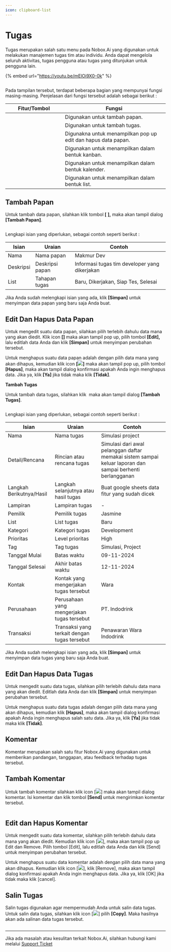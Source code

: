 ```yaml
---
icon: clipboard-list
---
```


# Tugas

Tugas merupakan salah satu menu pada Nobox.Ai yang digunakan untuk melakukan manajemen tugas tim atau individu. Anda dapat mengelola seluruh aktivitas, tugas pengguna atau tugas yang ditunjukan untuk pengguna lain.

{% embed url="https://youtu.be/mElOi9X0-0k" %}

<figure><img src="../../.gitbook/assets/Tampilan Tugas.png" alt=""><figcaption></figcaption></figure>

Pada tampilan tersebut, terdapat beberapa bagian yang mempunyai fungsi masing-masing. Penjelasan dari fungsi tersebut adalah sebagai berikut :

<table><thead><tr><th width="163.5999755859375">Fitur/Tombol</th><th>Fungsi</th></tr></thead><tbody><tr><td><img src="../../.gitbook/assets/Tombol Papan.png" alt=""></td><td>Digunakan untuk tambah papan.</td></tr><tr><td><img src="../../.gitbook/assets/Tombol Tugas.png" alt=""></td><td>Digunakan untuk tambah tugas.</td></tr><tr><td><img src="../../.gitbook/assets/Edit Delete2.png" alt=""></td><td>Digunakna untuk menampilkan pop up edit dan hapus data papan.</td></tr><tr><td><img src="../../.gitbook/assets/image (2).png" alt=""></td><td>Digunakan untuk menampilkan dalam bentuk kanban.</td></tr><tr><td><img src="../../.gitbook/assets/Tombol Kalender.png" alt=""></td><td>Digunakan untuk menampilkan dalam bentuk kalender.</td></tr><tr><td><img src="../../.gitbook/assets/list.png" alt=""></td><td>Digunakan untuk menampilkan dalam bentuk list.</td></tr></tbody></table>

## **Tambah Papan**

Untuk tambah data papan, silahkan klik tombol **\[** <img src="../../.gitbook/assets/Tombol Papan.png" alt="" data-size="line">**],** maka akan tampil dialog **\[Tambah Papan]**.

<figure><img src="../../.gitbook/assets/Tampilan Tambah Papan.png" alt=""><figcaption></figcaption></figure>

Lengkapi isian yang diperlukan, sebagai contoh seperti berikut :

| Isian     | Uraian          | Contoh                                        |
| --------- | --------------- | --------------------------------------------- |
| Nama      | Nama papan      | Makmur Dev                                    |
| Deskripsi | Deskripsi papan | Informasi tugas tim developer yang dikerjakan |
| List      | Tahapan tugas   | Baru, Dikerjakan, Siap Tes, Selesai           |

Jika Anda sudah melengkapi isian yang ada, klik **\[Simpan]** untuk menyimpan data papan yang baru saja Anda buat.

## **Edit Dan Hapus Data Papan**

Untuk mengedit suatu data papan, silahkan pilih terlebih dahulu data mana yang akan diedit. Klik icon **\[**<img src="../../.gitbook/assets/Edit Delete2.png" alt="" data-size="line">**]** maka akan tampil pop up, pilih tombol **\[Edit],** lalu editlah data Anda dan klik **\[Simpan]** untuk menyimpan perubahan tersebut.

Untuk menghapus suatu data papan adalah dengan pilih data mana yang akan dihapus, kemudian klik icon **\[**![](<../../.gitbook/assets/Edit Delete2.png>)**]** maka akan tampil pop up, pilih tombol **\[Hapus]**, maka akan tampil dialog konfirmasi apakah Anda ingin menghapus data. Jika ya, klik **\[Ya]** jika tidak maka klik **\[Tidak]**.

**Tambah Tugas**

Untuk tambah data tugas, silahkan klik <img src="../../.gitbook/assets/Tombol Tugas.png" alt="" data-size="line"> maka akan tampil dialog **\[Tambah Tugas]**.

<figure><img src="../../.gitbook/assets/Tampilan Tambah tugas.png" alt=""><figcaption></figcaption></figure>

Lengkapi isian yang diperlukan, sebagai contoh seperti berikut :

| Isian                    | Uraian                                       | Contoh                                                                                                    |
| ------------------------ | -------------------------------------------- | --------------------------------------------------------------------------------------------------------- |
| Nama                     | Nama tugas                                   | Simulasi project                                                                                          |
| Detail/Rencana           | Rincian atau rencana tugas                   | Simulasi dari awal pelanggan daftar memakai sistem sampai keluar laporan dan sampai berhenti berlangganan |
| Langkah Berikutnya/Hasil | Langkah selanjutnya atau hasil tugas         | Buat google sheets data fitur yang sudah dicek                                                            |
| Lampiran                 | Lampiran tugas                               | -                                                                                                         |
| Pemilik                  | Pemilik tugas                                | Jasmine                                                                                                   |
| List                     | List tugas                                   | Baru                                                                                                      |
| Kategori                 | Kategori tugas                               | Development                                                                                               |
| Prioritas                | Level prioritas                              | High                                                                                                      |
| Tag                      | Tag tugas                                    | Simulasi, Project                                                                                         |
| Tanggal Mulai            | Batas waktu                                  | 09-11-2024                                                                                                |
| Tanggal Selesai          | Akhir batas waktu                            | 12-11-2024                                                                                                |
| Kontak                   | Kontak yang mengerjakan tugas tersebut       | Wara                                                                                                      |
| Perusahaan               | Perusahaan yang mengerjakan tugas tersebut   | PT. Indodrink                                                                                             |
| Transaksi                | Transaksi yang terkait dengan tugas tersebut | Penawaran Wara Indodrink                                                                                  |

Jika Anda sudah melengkapi isian yang ada, klik **\[Simpan]** untuk menyimpan data tugas yang baru saja Anda buat.

## **Edit Dan Hapus Data Tugas**

Untuk mengedit suatu data tugas, silahkan pilih terlebih dahulu data mana yang akan diedit. Editlah data Anda dan klik **\[Simpan]** untuk menyimpan perubahan tersebut.

Untuk menghapus suatu data tugas adalah dengan pilih data mana yang akan dihapus, kemudian klik **\[Hapus]**, maka akan tampil dialog konfirmasi apakah Anda ingin menghapus salah satu data. Jika ya, klik **\[Ya]** jika tidak maka klik **\[Tidak]**.

## **Komentar**

Komentar merupakan salah satu fitur Nobox.Ai yang digunakan untuk memberikan pandangan, tanggapan, atau feedback terhadap tugas tersebut.

## **Tambah Komentar**

Untuk tambah komentar silahkan klik icon \[![](../../.gitbook/assets/Comment.png)] maka akan tampil dialog komentar. Isi komentar dan klik tombol **\[Send]** untuk mengirimkan komentar tersebut.

<figure><img src="../../.gitbook/assets/Tambah Komentar.png" alt=""><figcaption></figcaption></figure>

## **Edit dan Hapus Komentar**

Untuk mengedit suatu data komentar, silahkan pilih terlebih dahulu data mana yang akan diedit. Kemudian klik icon \[![](<../../.gitbook/assets/Edit Delete2.png>)], maka akan tampil pop up Edit dan Remove. Pilih tombol \[Edit], lalu editlah data Anda dan klik \[Send] untuk menyimpan perubahan tersebut.

Untuk menghapus suatu data komentar adalah dengan pilih data mana yang akan dihapus. Kemudian klik icon \[![](<../../.gitbook/assets/Edit Delete2.png>)], klik \[Remove], maka akan tampil dialog konfirmasi apakah Anda ingin menghapus data. Jika ya, klik \[OK] jika tidak maka klik \[cancel].

## **Salin Tugas**

Salin tugas digunakan agar mempermudah Anda untuk salin data tugas. Untuk salin data tugas, silahkan klik icon \[![](../../.gitbook/assets/Setting.png)] pilih **\[Copy]**. Maka hasilnya akan ada salinan data tugas tersebut.

<figure><img src="../../.gitbook/assets/Tampilan Copy tugas.png" alt=""><figcaption></figcaption></figure>

***

Jika ada masalah atau kesulitan terkait Nobox.Ai, silahkan hubungi kami melalui [Support Ticket](https://crm.nobox.ai/clients/tickets)
